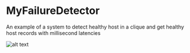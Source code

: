 # MyFailureDetector
An example of a system to detect healthy host in a clique and get healthy host records with millisecond latencies

![alt text](https://raw.githubusercontent.com/turbochrgd/MyFailureDetector/system-design/MyFailureDetector.png)
